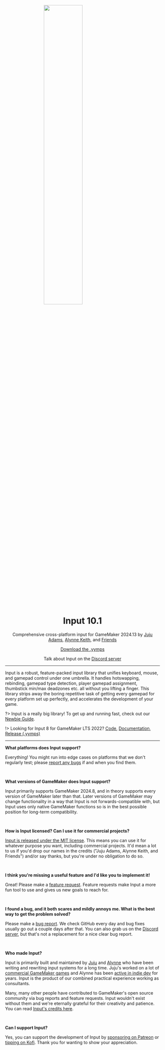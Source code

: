 <img src="https://raw.githubusercontent.com/offalynne/Input/main/LOGO.png" width="50%" style="display: block; margin: auto;" />
<h1 align="center">Input 10.1</h1>
<p align="center">Comprehensive cross-platform input for GameMaker 2024.13 by <a href="https://www.jujuadams.com/" target="_blank">Juju Adams</a>, <a href="https://twitter.com/offalynne" target="_blank">Alynne Keith</a>, and <a href="#/8.0/Credits">Friends</a></p>

<p align="center"><a href="https://github.com/offalynne/Input/releases/" target="_blank">Download the .yymps</a></p>
<p align="center">Talk about Input on the <a href="https://discord.gg/s6NjaV8AnM" target="_blank">Discord server</a></p>

---

Input is a robust, feature-packed input library that unifies keyboard, mouse, and gamepad control under one umbrella. It handles hotswapping, rebinding, gamepad type detection, player gamepad assignment, thumbstick min/max deadzones etc. all without you lifting a finger. This library strips away the boring repetitive task of getting every gamepad for every platform set up perfectly, and accelerates the development of your game.

?> Input is a really big library! To get up and running fast, check out our [Newbie Guide](Newbie-Guide).

!> Looking for Input 8 for GameMaker LTS 2022? <a href="https://github.com/offalynne/Input/tree/dev_8.1">Code</a>, <a href="https://offalynne.github.io/Input/#/8.1/">Documentation</a>, <a href="https://github.com/offalynne/Input/releases/tag/8.1.4">Release (.yymps)</a>

---

**What platforms does Input support?**

Everything! You might run into edge cases on platforms that we don't regularly test; please [report any bugs](https://github.com/offalynne/Input/issues) if and when you find them.

&nbsp;

**What versions of GameMaker does Input support?**

Input primarily supports GameMaker 2024.8, and in theory supports every version of GameMaker later than that. Later versions of GameMaker may change functionality in a way that Input is not forwards-compatible with, but Input uses only native GameMaker functions so is in the best possible position for long-term compatibility.

&nbsp;

**How is Input licensed? Can I use it for commercial projects?**

[Input is released under the MIT license](https://github.com/offalynne/Input/blob/master/LICENSE). This means you can use it for whatever purpose you want, including commercial projects. It'd mean a lot to us if you'd drop our names in the credits ("Juju Adams, Alynne Keith, and Friends") and/or say thanks, but you're under no obligation to do so.

&nbsp;

**I think you're missing a useful feature and I'd like you to implement it!**

Great! Please make a [feature request](https://github.com/offalynne/Input/issues). Feature requests make Input a more fun tool to use and gives us new goals to reach for.

&nbsp;

**I found a bug, and it both scares and mildly annoys me. What is the best way to get the problem solved?**

Please make a [bug report](https://github.com/offalynne/Input/issues). We check GitHub every day and bug fixes usually go out a couple days after that. You can also grab us on the [Discord server](https://discord.gg/s6NjaV8AnM), but that's not a replacement for a nice clear bug report.

&nbsp;

**Who made Input?**

Input is primarily built and maintained by [Juju](https://www.jujuadams.com/) and [Alynne](https://offalynne.neocities.org/) who have been writing and rewriting input systems for a long time. Juju's worked on a lot of [commercial GameMaker games](http://www.jujuadams.com/) and Alynne has been [active in indie dev](https://offalynne.neocities.org/) for years. Input is the product of our combined practical experience working as consultants.

Many, many other people have contributed to GameMaker's open source community via bug reports and feature requests. Input wouldn't exist without them and we're eternally grateful for their creativity and patience. You can read [Input's credits here](Credits).

&nbsp;

**Can I support Input?**

Yes, you can support the development of Input by [sponsoring on Patreon](<https://www.patreon.com/AlynneKeith>) or [tipping on Kofi](<https://ko-fi.com/offalynne>). Thank you for wanting to show your appreciation.
